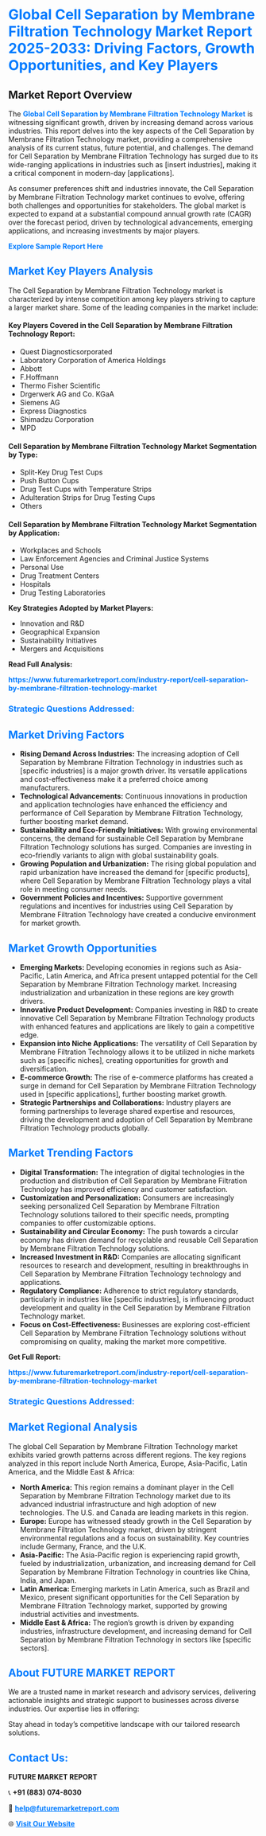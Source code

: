 <h1 style="color: #007BFF;">Global Cell Separation by Membrane Filtration Technology Market Report 2025-2033: Driving Factors, Growth Opportunities, and Key Players</h1>

<section id="overview">
<h2>Market Report Overview</h2>
<p>The <a href="https://www.futuremarketreport.com/industry-report/cell-separation-by-membrane-filtration-technology-market" style="color: #007BFF; text-decoration: none;"><strong>Global Cell Separation by Membrane Filtration Technology Market</strong></a> is witnessing significant growth, driven by increasing demand across various industries. This report delves into the key aspects of the Cell Separation by Membrane Filtration Technology market, providing a comprehensive analysis of its current status, future potential, and challenges. The demand for Cell Separation by Membrane Filtration Technology has surged due to its wide-ranging applications in industries such as [insert industries], making it a critical component in modern-day [applications].</p>
<p>As consumer preferences shift and industries innovate, the Cell Separation by Membrane Filtration Technology market continues to evolve, offering both challenges and opportunities for stakeholders. The global market is expected to expand at a substantial compound annual growth rate (CAGR) over the forecast period, driven by technological advancements, emerging applications, and increasing investments by major players.</p>
</section>

<section id="overview">
<p><a href="https://www.futuremarketreport.com/request-sample/reportId=37632" style="color: #007BFF; text-decoration: none;"><strong>Explore Sample Report Here</strong></a></p>
</section>

<section id="key-players">
<h2 style="color: #007BFF;">Market Key Players Analysis</h2>
<p>The Cell Separation by Membrane Filtration Technology market is characterized by intense competition among key players striving to capture a larger market share. Some of the leading companies in the market include:</p>
<h4>Key Players Covered in the Cell Separation by Membrane Filtration Technology Report:</h4>
<ul><li>Quest Diagnosticsorporated</li><li>Laboratory Corporation of America Holdings</li><li>Abbott</li><li>F.Hoffmann</li><li>Thermo Fisher Scientific</li><li>Drgerwerk AG and Co. KGaA</li><li>Siemens AG</li><li>Express Diagnostics</li><li>Shimadzu Corporation</li><li>MPD</li></ul>
<h4>Cell Separation by Membrane Filtration Technology Market Segmentation by Type:</h4>
<ul><li>Split-Key Drug Test Cups</li><li>Push Button Cups</li><li>Drug Test Cups with Temperature Strips</li><li>Adulteration Strips for Drug Testing Cups</li><li>Others</li></ul>

<h4>Cell Separation by Membrane Filtration Technology Market Segmentation by Application:</h4>
<ul><li>Workplaces and Schools</li><li>Law Enforcement Agencies and Criminal Justice Systems</li><li>Personal Use</li><li>Drug Treatment Centers</li><li>Hospitals</li><li>Drug Testing Laboratories</li></ul>
<p><strong>Key Strategies Adopted by Market Players:</strong></p>
<ul>
<li>Innovation and R&D</li>
<li>Geographical Expansion</li>
<li>Sustainability Initiatives</li>
<li>Mergers and Acquisitions</li>
</ul>
</section>

<section>
<p><strong>Read Full Analysis: </strong></p><a href="https://www.futuremarketreport.com/industry-report/cell-separation-by-membrane-filtration-technology-market" style="color: #007BFF; text-decoration: none;"><strong>https://www.futuremarketreport.com/industry-report/cell-separation-by-membrane-filtration-technology-market</strong></a>
<h3 style="color: #007BFF;">Strategic Questions Addressed:</h3>
</section>

<section id="driving-factors">
<h2 style="color: #007BFF;">Market Driving Factors</h2>
<ul>
<li><strong>Rising Demand Across Industries:</strong> The increasing adoption of Cell Separation by Membrane Filtration Technology in industries such as [specific industries] is a major growth driver. Its versatile applications and cost-effectiveness make it a preferred choice among manufacturers.</li>
<li><strong>Technological Advancements:</strong> Continuous innovations in production and application technologies have enhanced the efficiency and performance of Cell Separation by Membrane Filtration Technology, further boosting market demand.</li>
<li><strong>Sustainability and Eco-Friendly Initiatives:</strong> With growing environmental concerns, the demand for sustainable Cell Separation by Membrane Filtration Technology solutions has surged. Companies are investing in eco-friendly variants to align with global sustainability goals.</li>
<li><strong>Growing Population and Urbanization:</strong> The rising global population and rapid urbanization have increased the demand for [specific products], where Cell Separation by Membrane Filtration Technology plays a vital role in meeting consumer needs.</li>
<li><strong>Government Policies and Incentives:</strong> Supportive government regulations and incentives for industries using Cell Separation by Membrane Filtration Technology have created a conducive environment for market growth.</li>
</ul>
</section>

<section id="growth-opportunities">
<h2 style="color: #007BFF;">Market Growth Opportunities</h2>
<ul>
<li><strong>Emerging Markets:</strong> Developing economies in regions such as Asia-Pacific, Latin America, and Africa present untapped potential for the Cell Separation by Membrane Filtration Technology market. Increasing industrialization and urbanization in these regions are key growth drivers.</li>
<li><strong>Innovative Product Development:</strong> Companies investing in R&D to create innovative Cell Separation by Membrane Filtration Technology products with enhanced features and applications are likely to gain a competitive edge.</li>
<li><strong>Expansion into Niche Applications:</strong> The versatility of Cell Separation by Membrane Filtration Technology allows it to be utilized in niche markets such as [specific niches], creating opportunities for growth and diversification.</li>
<li><strong>E-commerce Growth:</strong> The rise of e-commerce platforms has created a surge in demand for Cell Separation by Membrane Filtration Technology used in [specific applications], further boosting market growth.</li>
<li><strong>Strategic Partnerships and Collaborations:</strong> Industry players are forming partnerships to leverage shared expertise and resources, driving the development and adoption of Cell Separation by Membrane Filtration Technology products globally.</li>
</ul>
</section>

<section id="trending-factors">
<h2 style="color: #007BFF;">Market Trending Factors</h2>
<ul>
<li><strong>Digital Transformation:</strong> The integration of digital technologies in the production and distribution of Cell Separation by Membrane Filtration Technology has improved efficiency and customer satisfaction.</li>
<li><strong>Customization and Personalization:</strong> Consumers are increasingly seeking personalized Cell Separation by Membrane Filtration Technology solutions tailored to their specific needs, prompting companies to offer customizable options.</li>
<li><strong>Sustainability and Circular Economy:</strong> The push towards a circular economy has driven demand for recyclable and reusable Cell Separation by Membrane Filtration Technology solutions.</li>
<li><strong>Increased Investment in R&D:</strong> Companies are allocating significant resources to research and development, resulting in breakthroughs in Cell Separation by Membrane Filtration Technology technology and applications.</li>
<li><strong>Regulatory Compliance:</strong> Adherence to strict regulatory standards, particularly in industries like [specific industries], is influencing product development and quality in the Cell Separation by Membrane Filtration Technology market.</li>
<li><strong>Focus on Cost-Effectiveness:</strong> Businesses are exploring cost-efficient Cell Separation by Membrane Filtration Technology solutions without compromising on quality, making the market more competitive.</li>
</ul>
</section>

<section>
<p><strong>Get Full Report: </strong></p><a href="https://www.futuremarketreport.com/industry-report/cell-separation-by-membrane-filtration-technology-market" style="color: #007BFF; text-decoration: none;"><strong>https://www.futuremarketreport.com/industry-report/cell-separation-by-membrane-filtration-technology-market</strong></a>
<h3 style="color: #007BFF;">Strategic Questions Addressed:</h3>
</section>


<section id="regional-analysis">
<h2 style="color: #007BFF;">Market Regional Analysis</h2>
<p>The global Cell Separation by Membrane Filtration Technology market exhibits varied growth patterns across different regions. The key regions analyzed in this report include North America, Europe, Asia-Pacific, Latin America, and the Middle East & Africa:</p>
<ul>
<li><strong>North America:</strong> This region remains a dominant player in the Cell Separation by Membrane Filtration Technology market due to its advanced industrial infrastructure and high adoption of new technologies. The U.S. and Canada are leading markets in this region.</li>
<li><strong>Europe:</strong> Europe has witnessed steady growth in the Cell Separation by Membrane Filtration Technology market, driven by stringent environmental regulations and a focus on sustainability. Key countries include Germany, France, and the U.K.</li>
<li><strong>Asia-Pacific:</strong> The Asia-Pacific region is experiencing rapid growth, fueled by industrialization, urbanization, and increasing demand for Cell Separation by Membrane Filtration Technology in countries like China, India, and Japan.</li>
<li><strong>Latin America:</strong> Emerging markets in Latin America, such as Brazil and Mexico, present significant opportunities for the Cell Separation by Membrane Filtration Technology market, supported by growing industrial activities and investments.</li>
<li><strong>Middle East & Africa:</strong> The region’s growth is driven by expanding industries, infrastructure development, and increasing demand for Cell Separation by Membrane Filtration Technology in sectors like [specific sectors].</li>
</ul>
</section>

<footer>
<h2 style="color: #007BFF;">About FUTURE MARKET REPORT</h2>
<p>We are a trusted name in market research and advisory services, delivering actionable insights and strategic support to businesses across diverse industries. Our expertise lies in offering:</p>

<p>Stay ahead in today’s competitive landscape with our tailored research solutions.</p>

<h2 style="color: #007BFF;">Contact Us:</h2>
<p><strong>FUTURE MARKET REPORT</strong></p>
<p>📞 <strong>+91 (883) 074-8030</strong></p>
<p>📧 <strong><a href="mailto:help@futuremarketreport.com" style="color: #007BFF;">help@futuremarketreport.com</a></strong></p>
<p>🌐 <strong><a href="https://www.futuremarketreport.com/" style="color: #007BFF;">Visit Our Website</a></strong></p>
</footer>